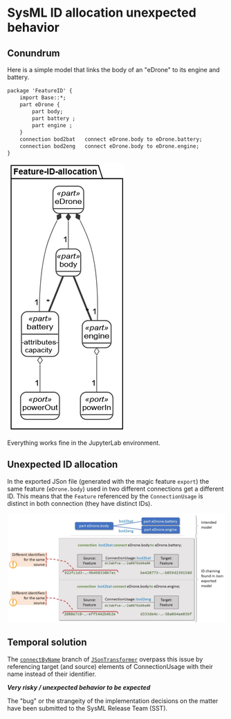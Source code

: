 
# SysML ID allocation unexpected behavior

## Conundrum

Here is a simple model that links the body of an "eDrone" to its engine and battery.

```sysml
package 'FeatureID' {
    import Base::*;
    part eDrone {    
        part body;
        part battery ;
        part engine ;
    }
    connection bod2bat   connect eDrone.body to eDrone.battery;
    connection bod2eng   connect eDrone.body to eDrone.engine;
}
```

<img src="https://github.com/modelia/tracea/blob/master/4-sysml-json-transformer/sysml_id_allocation_bug/eDrone-viz.jpg" alt="eDrone model"/>

Everything works fine in the JupyterLab environment.

## Unexpected ID allocation

In the exported JSon file (generated with the magic feature `export`) the same feature (`eDrone.body`) used in two different connections get a different ID. This means that the `Feature` referenced by the `ConnectionUsage` is distinct in both connection (they have distinct IDs).

<img src="https://github.com/modelia/tracea/blob/master/4-sysml-json-transformer/sysml_id_allocation_bug/feature-ids-bug.jpg" alt="Unexpected ID allocation"/>

## Temporal solution

The [`connectByName`](https://github.com/ebatot/TraceaingJson/tree/connectByName) branch of [`JSonTransformer`](https://github.com/ebatot/TraceaingJson) overpass this issue by referencing target (and source) elements of ConnectionUsage with their name instead of their identifier.

__*Very risky / unexpected behavior to be expected*__

The "bug" or the strangeity of the implementation decisions on the matter have been submitted to the SysML Release Team (SST).
